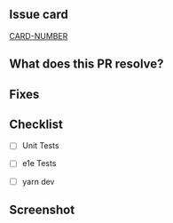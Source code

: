 ## Issue card 
[CARD-NUMBER](https://github.com/meligatt/rockets-galaxy-2/issues/CARD-NUMBER)

## What does this PR resolve?
<!-- Summarise the requirements from the above ticket here -->


## Fixes
<!-- A list of bug fixes made in this PR (if any) -->


## Checklist

* [ ] Unit Tests
* [ ] e1e Tests
* [ ] yarn dev


## Screenshot
<!-- screenshots or gifs of your change -->
